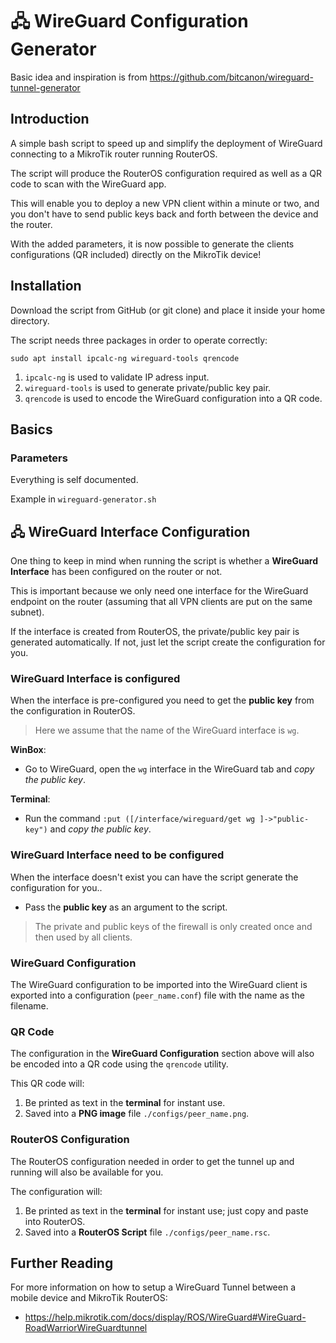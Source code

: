 # 🖧 WireGuard Configuration Generator

Basic idea and inspiration is from https://github.com/bitcanon/wireguard-tunnel-generator

## Introduction
A simple bash script to speed up and simplify the deployment of WireGuard connecting to a MikroTik router running RouterOS.

The script will produce the RouterOS configuration required as well as a QR code to scan with the WireGuard app.

This will enable you to deploy a new VPN client within a minute or two, and you don't have to send public keys back and forth between the device and the router.

With the added parameters, it is now possible to generate the clients configurations (QR included) directly on the MikroTik device!

## Installation
Download the script from GitHub (or git clone) and place it inside your home directory.

The script needs three packages in order to operate correctly:
```
sudo apt install ipcalc-ng wireguard-tools qrencode
```
1. `ipcalc-ng` is used to validate IP adress input.
2. `wireguard-tools` is used to generate private/public key pair.
3. `qrencode` is used to encode the WireGuard configuration into a QR code.

## Basics
### Parameters

Everything is self documented.

Example in `wireguard-generator.sh`

## 🖧 WireGuard Interface Configuration
One thing to keep in mind when running the script is whether a **WireGuard Interface** has been configured on the router or not.

This is important because we only need one interface for the WireGuard endpoint on the router (assuming that all VPN clients are put on the same subnet). 

If the interface is created from RouterOS, the private/public key pair is generated automatically. If not, just let the script create the configuration for you.
 
### WireGuard Interface is configured

When the interface is pre-configured you need to get the **public key** from the configuration in RouterOS.

>Here we assume that the name of the WireGuard interface is `wg`.

**WinBox**:
- Go to WireGuard, open the `wg` interface in the WireGuard tab and *copy the public key*.

**Terminal**:
- Run the command `:put ([/interface/wireguard/get wg ]->"public-key")` and *copy the public key*.


### WireGuard Interface need to be configured

When the interface doesn't exist you can have the script generate the configuration for you..

- Pass the **public key** as an argument to the script.

>The private and public keys of the firewall is only created once and then used by all clients.

### WireGuard Configuration
The WireGuard configuration to be imported into the WireGuard client is exported into a configuration (`peer_name.conf`) file with the name as the filename.

### QR Code
The configuration in the **WireGuard Configuration** section above will also be encoded into a QR code using the `qrencode` utility.

This QR code will:
1. Be printed as text in the **terminal** for instant use.
2. Saved into a **PNG image** file `./configs/peer_name.png`. 

### RouterOS Configuration
The RouterOS configuration needed in order to get the tunnel up and running will also be available for you.

The configuration will:
1. Be printed as text in the **terminal** for instant use; just copy and paste into RouterOS.
2. Saved into a **RouterOS Script** file `./configs/peer_name.rsc`. 

## Further Reading
For more information on how to setup a WireGuard Tunnel between a mobile device and MikroTik RouterOS:
* https://help.mikrotik.com/docs/display/ROS/WireGuard#WireGuard-RoadWarriorWireGuardtunnel
